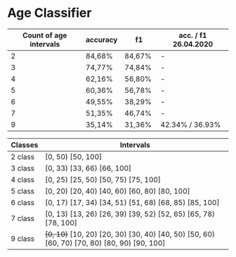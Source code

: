 # Age Classifier

Count of age intervals | accuracy | f1 | acc. / f1  26.04.2020 |
-- | -- | -- | --
2 | 84,68% | 84,67% | -
3 | 74,77% | 74,84% | -
4 | 62,16% | 56,80% | -
5 | 60,36% | 56,78% | -
6 | 49,55% | 38,29% | -
7 | 51,35% | 46,74% | -
9 | 35,14% | 31,36% | 42.34%  / 36.93% 

Classes | Intervals
-- | --
2 class | [0, 50) [50, 100] 
3 class | [0, 33) [33, 66) [66, 100]
4 class | [0, 25) [25, 50) [50, 75) [75, 100]
5 class | [0, 20) [20, 40) [40, 60) [60, 80) [80, 100]
6 class | [0, 17) [17, 34) [34, 51) [51, 68) [68, 85) [85, 100]
7 class | [0, 13) [13, 26) [26, 39) [39, 52) [52, 65) [65, 78) [78, 100]
9 class | ~~[0, 10)~~ [10, 20) [20, 30) [30, 40) [40, 50) [50, 60) [60, 70) [70, 80) [80, 90) [90, 100]

